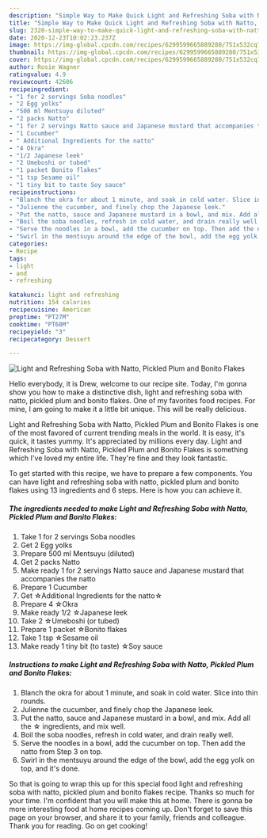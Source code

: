 ```yaml
---
description: "Simple Way to Make Quick Light and Refreshing Soba with Natto, Pickled Plum and Bonito Flakes"
title: "Simple Way to Make Quick Light and Refreshing Soba with Natto, Pickled Plum and Bonito Flakes"
slug: 2320-simple-way-to-make-quick-light-and-refreshing-soba-with-natto-pickled-plum-and-bonito-flakes
date: 2020-12-23T10:02:23.237Z
image: https://img-global.cpcdn.com/recipes/6299599665889280/751x532cq70/light-and-refreshing-soba-with-natto-pickled-plum-and-bonito-flakes-recipe-main-photo.jpg
thumbnail: https://img-global.cpcdn.com/recipes/6299599665889280/751x532cq70/light-and-refreshing-soba-with-natto-pickled-plum-and-bonito-flakes-recipe-main-photo.jpg
cover: https://img-global.cpcdn.com/recipes/6299599665889280/751x532cq70/light-and-refreshing-soba-with-natto-pickled-plum-and-bonito-flakes-recipe-main-photo.jpg
author: Rosie Wagner
ratingvalue: 4.9
reviewcount: 42606
recipeingredient:
- "1 for 2 servings Soba noodles"
- "2 Egg yolks"
- "500 ml Mentsuyu diluted"
- "2 packs Natto"
- "1 for 2 servings Natto sauce and Japanese mustard that accompanies the natto"
- "1 Cucumber"
- " Additional Ingredients for the natto"
- "4 Okra"
- "1/2 Japanese leek"
- "2 Umeboshi or tubed"
- "1 packet Bonito flakes"
- "1 tsp Sesame oil"
- "1 tiny bit to taste Soy sauce"
recipeinstructions:
- "Blanch the okra for about 1 minute, and soak in cold water. Slice into thin rounds."
- "Julienne the cucumber, and finely chop the Japanese leek."
- "Put the natto, sauce and Japanese mustard in a bowl, and mix. Add all the ☆ ingredients, and mix well."
- "Boil the soba noodles, refresh in cold water, and drain really well."
- "Serve the noodles in a bowl, add the cucumber on top. Then add the natto from Step 3 on top."
- "Swirl in the mentsuyu around the edge of the bowl, add the egg yolk on top, and it&#39;s done."
categories:
- Recipe
tags:
- light
- and
- refreshing

katakunci: light and refreshing 
nutrition: 154 calories
recipecuisine: American
preptime: "PT27M"
cooktime: "PT60M"
recipeyield: "3"
recipecategory: Dessert

---
```



![Light and Refreshing Soba with Natto, Pickled Plum and Bonito Flakes](https://img-global.cpcdn.com/recipes/6299599665889280/751x532cq70/light-and-refreshing-soba-with-natto-pickled-plum-and-bonito-flakes-recipe-main-photo.jpg)

Hello everybody, it is Drew, welcome to our recipe site. Today, I'm gonna show you how to make a distinctive dish, light and refreshing soba with natto, pickled plum and bonito flakes. One of my favorites food recipes. For mine, I am going to make it a little bit unique. This will be really delicious.



Light and Refreshing Soba with Natto, Pickled Plum and Bonito Flakes is one of the most favored of current trending meals in the world. It is easy, it's quick, it tastes yummy. It's appreciated by millions every day. Light and Refreshing Soba with Natto, Pickled Plum and Bonito Flakes is something which I've loved my entire life. They're fine and they look fantastic.


To get started with this recipe, we have to prepare a few components. You can have light and refreshing soba with natto, pickled plum and bonito flakes using 13 ingredients and 6 steps. Here is how you can achieve it.

<!--inarticleads1-->

##### The ingredients needed to make Light and Refreshing Soba with Natto, Pickled Plum and Bonito Flakes:

1. Take 1 for 2 servings Soba noodles
1. Get 2 Egg yolks
1. Prepare 500 ml Mentsuyu (diluted)
1. Get 2 packs Natto
1. Make ready 1 for 2 servings Natto sauce and Japanese mustard that accompanies the natto
1. Prepare 1 Cucumber
1. Get  ☆Additional Ingredients for the natto☆
1. Prepare 4 ☆Okra
1. Make ready 1/2 ☆Japanese leek
1. Take 2 ☆Umeboshi (or tubed)
1. Prepare 1 packet ☆Bonito flakes
1. Take 1 tsp ☆Sesame oil
1. Make ready 1 tiny bit (to taste) ☆Soy sauce




<!--inarticleads2-->

##### Instructions to make Light and Refreshing Soba with Natto, Pickled Plum and Bonito Flakes:

1. Blanch the okra for about 1 minute, and soak in cold water. Slice into thin rounds.
1. Julienne the cucumber, and finely chop the Japanese leek.
1. Put the natto, sauce and Japanese mustard in a bowl, and mix. Add all the ☆ ingredients, and mix well.
1. Boil the soba noodles, refresh in cold water, and drain really well.
1. Serve the noodles in a bowl, add the cucumber on top. Then add the natto from Step 3 on top.
1. Swirl in the mentsuyu around the edge of the bowl, add the egg yolk on top, and it&#39;s done.




So that is going to wrap this up for this special food light and refreshing soba with natto, pickled plum and bonito flakes recipe. Thanks so much for your time. I'm confident that you will make this at home. There is gonna be more interesting food at home recipes coming up. Don't forget to save this page on your browser, and share it to your family, friends and colleague. Thank you for reading. Go on get cooking!
